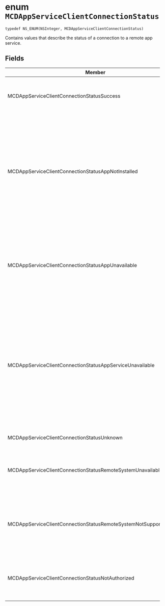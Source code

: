 # enum `MCDAppServiceClientConnectionStatus`

```
typedef NS_ENUM(NSInteger, MCDAppServiceClientConnectionStatus)
```

Contains values that describe the status of a connection to a remote app service.

## Fields

|Member   |Value   |Description   |
|--------|-------|-------------|
|MCDAppServiceClientConnectionStatusSuccess | 0| The connection to the app service was opened successfully.
|MCDAppServiceClientConnectionStatusAppNotInstalled | 1| The package for the app service to which a connection was attempted is not installed on the device. Check that the package is installed before trying to open a connection to the app service.
|MCDAppServiceClientConnectionStatusAppUnavailable | 2| The package for the app service to which a connection was attempted is temporarily unavailable. Try to connect again later.
|MCDAppServiceClientConnectionStatusAppServiceUnavailable | 3| The app with the specified package family name is installed and available, but the app does not declare support for the specified app service. Check that the name of the app service and the version of the app are correct.
|MCDAppServiceClientConnectionStatusUnknown | 4| An unknown error occurred.
|MCDAppServiceClientConnectionStatusRemoteSystemUnavailable | 5| The device to which a connection was attempted is not available.
|MCDAppServiceClientConnectionStatusRemoteSystemNotSupportedByApp | 6| This app does not support remote connections to the device you attempted to connect with.
|MCDAppServiceClientConnectionStatusNotAuthorized | 7| The user of this app is not authorized to connect to the service.